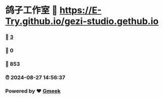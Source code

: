 # 鸽子工作室 :link: https://E-Try.github.io/gezi-studio.gethub.io 
### :page_facing_up: [3](https://E-Try.github.io/gezi-studio.gethub.io/tag.html) 
### :speech_balloon: 0 
### :hibiscus: 853 
### :alarm_clock: 2024-08-27 14:56:37 
### Powered by :heart: [Gmeek](https://github.com/Meekdai/Gmeek)
